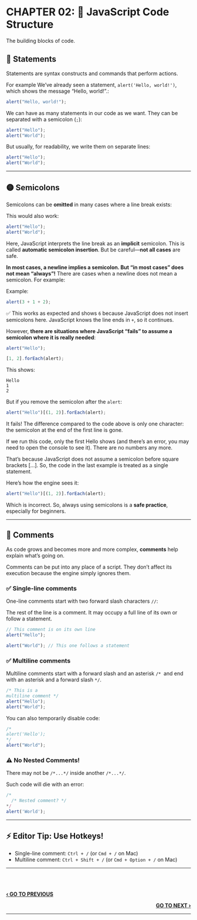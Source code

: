 # CHAPTER 02: 🧱 JavaScript Code Structure

The building blocks of code.

## 📌 Statements

Statements are syntax constructs and commands that perform actions.

For example We’ve already seen a statement, `alert('Hello, world!')`, which shows the message “Hello, world!”.:

```js
alert("Hello, world!");
```

We can have as many statements in our code as we want. They can be separated with a semicolon (`;`):

```js
alert("Hello");
alert("World");
```

But usually, for readability, we write them on separate lines:

```js
alert("Hello");
alert("World");
```

---

## 🟡 Semicolons

Semicolons can be **omitted** in many cases where a line break exists:

This would also work:

```js
alert("Hello");
alert("World");
```

Here, JavaScript interprets the line break as an **implicit** semicolon. This is called **automatic semicolon insertion**. But be careful—**not all cases** are safe.

**In most cases, a newline implies a semicolon. But “in most cases” does not mean “always”!** There are cases when a newline does not mean a semicolon. For example:

Example:

```js
alert(3 + 1 + 2);
```

✅ This works as expected and shows `6` because JavaScript does not insert semicolons here. JavaScript knows the line ends in `+`, so it continues.

However, **there are situations where JavaScript “fails” to assume a semicolon where it is really needed**:

```js
alert("Hello");

[1, 2].forEach(alert);
```

This shows:

```
Hello
1
2
```

But if you remove the semicolon after the `alert`:

```js
alert("Hello")[(1, 2)].forEach(alert);
```

It fails!
The difference compared to the code above is only one character: the semicolon at the end of the first line is gone.

If we run this code, only the first Hello shows (and there’s an error, you may need to open the console to see it). There are no numbers any more.

That’s because JavaScript does not assume a semicolon before square brackets [...]. So, the code in the last example is treated as a single statement.

Here’s how the engine sees it:

```js
alert("Hello")[(1, 2)].forEach(alert);
```

Which is incorrect. So, always using semicolons is a **safe practice**, especially for beginners.

---

## 💬 Comments

As code grows and becomes more and more complex, **comments** help explain what’s going on.

Comments can be put into any place of a script. They don’t affect its execution because the engine simply ignores them.

### ✅ Single-line comments

One-line comments start with two forward slash characters `//`:

The rest of the line is a comment. It may occupy a full line of its own or follow a statement.

```js
// This comment is on its own line
alert("Hello");

alert("World"); // This one follows a statement
```

### ✅ Multiline comments

Multiline comments start with a forward slash and an asterisk `/* `and end with an asterisk and a forward slash `*/`.

```js
/* This is a
multiline comment */
alert("Hello");
alert("World");
```

You can also temporarily disable code:

```js
/*
alert('Hello');
*/
alert("World");
```

### ⚠️ No Nested Comments!

There may not be `/*...*/` inside another `/*...*/`.

Such code will die with an error:

```js
/*
  /* Nested comment? */
*/
alert('World');
```

---

## ⚡ Editor Tip: Use Hotkeys!

- Single-line comment: `Ctrl + /` (or `Cmd + /` on Mac)
- Multiline comment: `Ctrl + Shift + /` (or `Cmd + Option + /` on Mac)

---

<br><br>

<p align="left">
  <a href="./01_JavaScript_Fundamentals.md"><b>‹ GO TO PREVIOUS</b></a>
</p>

<p align="right">
  <a href="./03_The_Modern_Mode_use_strict.md"><b>GO TO NEXT ›</b></a>
</p>

---
